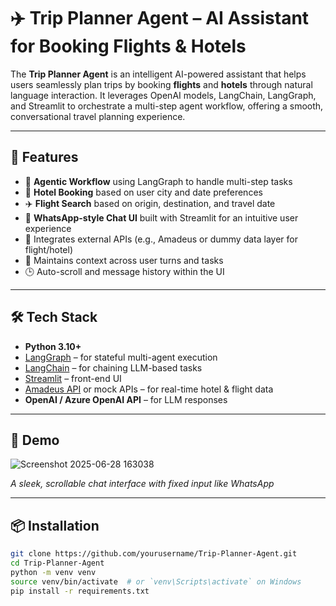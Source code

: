 # ✈️ Trip Planner Agent – AI Assistant for Booking Flights & Hotels

The **Trip Planner Agent** is an intelligent AI-powered assistant that helps users seamlessly plan trips by booking **flights** and **hotels** through natural language interaction. It leverages OpenAI models, LangChain, LangGraph, and Streamlit to orchestrate a multi-step agent workflow, offering a smooth, conversational travel planning experience.

---

## 🚀 Features

- 🧠 **Agentic Workflow** using LangGraph to handle multi-step tasks
- 🏨 **Hotel Booking** based on user city and date preferences
- ✈️ **Flight Search** based on origin, destination, and travel date
- 💬 **WhatsApp-style Chat UI** built with Streamlit for an intuitive user experience
- 🔗 Integrates external APIs (e.g., Amadeus or dummy data layer for flight/hotel)
- 🔄 Maintains context across user turns and tasks
- 🕒 Auto-scroll and message history within the UI

---

## 🛠️ Tech Stack

- **Python 3.10+**
- [LangGraph](https://www.langgraph.dev/) – for stateful multi-agent execution
- [LangChain](https://www.langchain.com/) – for chaining LLM-based tasks
- [Streamlit](https://streamlit.io/) – front-end UI
- [Amadeus API](https://developers.amadeus.com/) or mock APIs – for real-time hotel & flight data
- **OpenAI / Azure OpenAI API** – for LLM responses

---

## 📸 Demo
  
![Screenshot 2025-06-28 163038](https://github.com/user-attachments/assets/ca840b5f-5e13-4da2-b01e-934ca53d2e8f)

*A sleek, scrollable chat interface with fixed input like WhatsApp*

---

## 📦 Installation

```bash
git clone https://github.com/yourusername/Trip-Planner-Agent.git
cd Trip-Planner-Agent
python -m venv venv
source venv/bin/activate  # or `venv\Scripts\activate` on Windows
pip install -r requirements.txt
